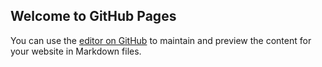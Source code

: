## Welcome to GitHub Pages

You can use the [editor on GitHub](https://github.com/prr2cg/consolidacao-normas-prr2/edit/gh-pages/index.md) to maintain and preview the content for your website in Markdown files.

